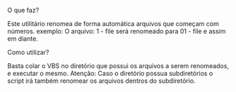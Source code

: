 
O que faz?

Este utilitário renomea de forma automática arquivos que começam com números. exemplo: O arquivo: 1 - file será renomeado para 01 - file e assim em diante. 

Como utilizar? 

Basta colar o VBS no diretório que possui os arquivos a serem renomeados, e executar o mesmo. Atenção: Caso o diretório possua subdiretórios o script irá também renomear os arquivos dentros do subdiretório.






